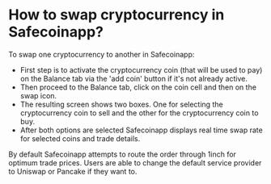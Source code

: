 # How to swap cryptocurrency in Safecoinapp?

To swap one cryptocurrency to another in Safecoinapp:
- First step is to activate the cryptocurrency coin (that will be used to pay) on the Balance tab via the 'add coin' button if it's not already active.
- Then proceed to the Balance tab, click on the coin cell and then on the swap icon.
- The resulting screen shows two boxes. One for selecting the cryptocurrency coin to sell and the other for the cryptocurrency coin to buy.
- After both options are selected Safecoinapp displays real time swap rate for selected coins and trade details.

By default Safecoinapp attempts to route the order through 1inch for optimum trade prices. Users are able to change the default service provider to Uniswap or Pancake if they want to.

